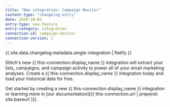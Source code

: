 ```yaml
---
title: "New integration: Campaign Monitor"
content-type: "changelog-entry"
date: 2018-10-02
entry-type: new-feature
entry-category: integration
connection-id: campaign-monitor
connection-version: 1
---
```

{{ site.data.changelog.metadata.single-integration | flatify }}

Stitch's new {{ this-connection.display_name }} integration will extract your lists, campaigns, and campaign activity to power all of your email marketing analyses. Create a {{ this-connection.display_name }} integration today and load your historical data for free. 

Get started by creating a new {{ this-connection.display_name }} integration or learning more in [our documentation]({{ this-connection.url | prepend: site.baseurl }}).